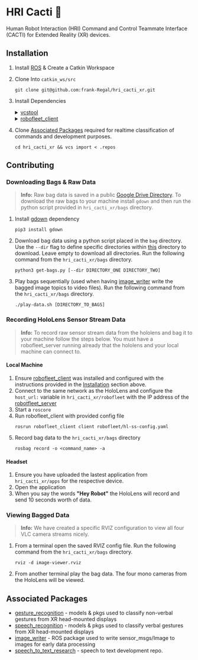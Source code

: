 # HRI Cacti :cactus:
Human Robot Interaction (HRI) Command and Control Teammate Interface (CACTI) for Extended Reality (XR) devices.

## Installation

1. Install [ROS](https://www.ros.org/) & Create a Catkin Workspace
2. Clone Into `catkin_ws/src`
   ```
   git clone git@github.com:frank-Regal/hri_cacti_xr.git
   ```
3. Install Dependencies
    <details>
    <summary><a href="https://github.com/dirk-thomas/vcstool">vcstool</a></summary>
    <br>
       
    ```
    sudo apt install python3-vcstool
    ```
    </details>
    <details>
    <summary><a href="https://github.com/UTNuclearRobotics/robofleet_client/tree/iron-devel">robofleet_client</a></summary>
    <br>
    a. Change to src directory
       
    ```
    cd catkin_ws/src
    ```

    b. Clone robofleet_client recursively
    ```
    git clone --recursive git@github.com:UTNuclearRobotics/robofleet_client.git
    ```
    c. Build & source your catkin workspace

    ```
    caktin build robofleet_client
    ```
    ```
    source devel/setup.bash
    ```

    d. Use the bash script in this repo to create required robofleet message types.
    ```
    cd hri_cacti_xr/robofleet/ && ./build_rf_pkgs.sh
    ```
    
    e. Build & source your catkin workspace
    ```
    caktin build
    ```
    ```
    source devel/setup.bash
    ```
    </details>

4. Clone [Associated Packages](#associatedpackages) required for realtime classification of commands and development purposes.
   ```
   cd hri_cacti_xr && vcs import < .repos
   ```


## Contributing
### Downloading Bags & Raw Data
> **Info:** Raw bag data is saved in a public [Google Drive Directory](https://drive.google.com/drive/folders/1F_q5MIJcItS98ip6DdXzI2j1rtw0_qrB?usp=sharing). To download the raw bags to your machine install ```gdown``` and then run the python script provided in ```hri_cacti_xr/bags``` directory.
1. Install [gdown](https://pypi.org/project/gdown/) dependency
   ```
   pip3 install gdown
   ```
2. Download bag data using a python script placed in the ```bag``` directory. Use the ```--dir``` flag to define specific directories within [this](https://drive.google.com/drive/folders/1F_q5MIJcItS98ip6DdXzI2j1rtw0_qrB?usp=sharing) directory to download. Leave empty to download all directories. Run the following command from the ```hri_cacti_xr/bags``` directory.
   ```
   python3 get-bags.py [--dir DIRECTORY_ONE DIRECTORY_TWO]
   ```
3. Play bags sequentially (used when having [image_writer](https://github.com/frank-Regal/image_writer) write the bagged image topics to video files). Run the following command from the ```hri_cacti_xr/bags``` directory.
   ```
   ./play-data.sh [DIRECTORY_TO_BAGS]
   ```

### Recording HoloLens Sensor Stream Data
> **Info:** To record raw sensor stream data from the hololens and bag it to your machine follow the steps below. You must have a robofleet_server running already that the hololens and your local machine can connect to.

#### Local Machine
1. Ensure [robofleet_client](https://github.com/UTNuclearRobotics/robofleet_client/tree/iron-devel) was installed and configured with the instructions provided in the [Installation](#installation) section above.
2. Connect to the same network as the HoloLens and configure the `host_url:` variable in `hri_cacti_xr/robofleet` with the IP address of the [robotfleet_server](https://github.com/ut-amrl/robofleet_server/tree/master)
3. Start a `roscore`
4. Run robofleet_client with provided config file
   ```
   rosrun robofleet_client client robofleet/hl-ss-config.yaml
   ```
5. Record bag data to the `hri_cacti_xr/bags` directory
   ```
   rosbag record -o <command_name> -a
   ```
#### Headset
1. Ensure you have uploaded the lastest application from `hri_cacti_xr/apps` for the respective device.
2. Open the application
3. When you say the words **"Hey Robot"** the HoloLens will record and send 10 seconds worth of data.

### Viewing Bagged Data
> **Info:** We have created a specific RVIZ configuration to view all four VLC camera streams nicely.
1. From a terminal open the saved RVIZ config file. Run the following command from the ```hri_cacti_xr/bags``` directory.
   ```
   rviz -d image-viewer.rviz
   ```
2. From another terminal play the bag data. The four mono cameras from the HoloLens will be viewed.
   
## Associated Packages
- [gesture_recognition](https://github.com/frank-Regal/gesture_recognition) - models & pkgs used to classify non-verbal gestures from XR head-mounted displays
- [speech_recognition](https://github.com/frank-Regal/speech_recognition) - models & pkgs used to classify verbal gestures from XR head-mounted displays
- [image_writer](https://github.com/frank-Regal/image_writer) - ROS package used to write sensor_msgs/Image to images for early data processing
- [speech_to_text_research](https://github.com/frank-Regal/speech_to_text_research) - speech to text development repo.
